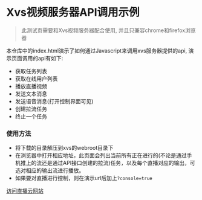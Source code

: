 # Xvs视频服务器API调用示例

>  此测试页需要和Xvs视频服务器配合使用, 并且只兼容chrome和firefox浏览器

本仓库中的index.html演示了如何通过Javascript来调用xvs服务器提供的api, 演示页面调用的api有如下:

  - 获取任务列表
  - 获取在线用户列表
  - 播放直播视频
  - 发送文本消息
  - 发送语音消息(打开控制界面可见)
  - 创建拉流任务
  - 终止一个任务

### 使用方法

+ 将下载的目录解压到xvs的webroot目录下
+ 在浏览器中打开相应地址，此页面会列出当前所有正在进行的(不论是通过手机推上的流还是通过API接口创建的拉流)任务，以及每个直播对应的输出，可选对相应的输出流进行播放。
+ 如果要对直播进行控制，则在演示url后加上`?console=true`

[访问直播云网站](http://www.zhiboyun.com)
